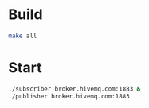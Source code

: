 # Build
```sh
make all
```

# Start
```sh
./subscriber broker.hivemq.com:1883 &
./publisher broker.hivemq.com:1883
```
